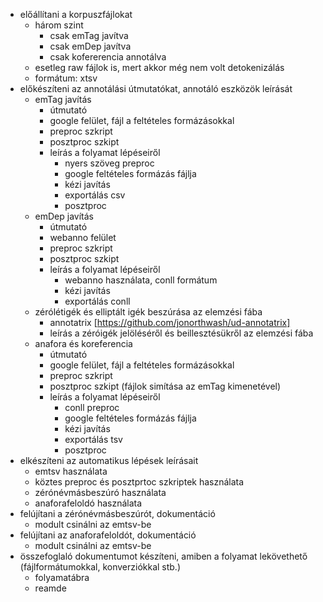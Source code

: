+ előállítani a korpuszfájlokat
    - három szint
        * csak emTag javítva
        * csak emDep javítva
        * csak kofererencia annotálva
    - esetleg raw fájlok is, mert akkor még nem volt detokenizálás
    - formátum: xtsv
+ előkészíteni az annotálási útmutatókat, annotáló eszközök leírását
    - emTag javítás
        * útmutató
        * google felület, fájl a feltételes formázásokkal
        * preproc szkript
        * posztproc szkipt
        * leírás a folyamat lépéseiről
            + nyers szöveg preproc
            + google feltételes formázás fájlja
            + kézi javítás
            + exportálás csv
            + posztproc
    - emDep javítás
        * útmutató
        * webanno felület
        * preproc szkript
        * posztproc szkipt
        * leírás a folyamat lépéseiről
            + webanno használata, conll formátum
            + kézi javítás
            + exportálás conll
    - zérólétigék és elliptált igék beszúrása az elemzési fába
        * annotatrix [https://github.com/jonorthwash/ud-annotatrix]
        * leírás a zéróigék jelöléséről és beillesztésükről az elemzési fába
    - anafora és koreferencia
        * útmutató
        * google felület, fájl a feltételes formázásokkal
        * preproc szkript
        * posztproc szkipt (fájlok simítása az emTag kimenetével)
        * leírás a folyamat lépéseiről
            + conll preproc
            + google feltételes formázás fájlja
            + kézi javítás
            + exportálás tsv
            + posztproc
+ elkészíteni az automatikus lépések leírásait
    - emtsv használata
    - köztes preproc és posztprtoc szkriptek használata
    - zérónévmásbeszúró használata
    - anaforafeloldó használata
+ felújítani a zérónévmásbeszúrót, dokumentáció
    - modult csinálni az emtsv-be
+ felújítani az anaforafeloldót, dokumentáció
    - modult csinálni az emtsv-be
+ összefoglaló dokumentumot készíteni, amiben a folyamat lekövethető (fájlformátumokkal, konverziókkal stb.)
    - folyamatábra
    - reamde
